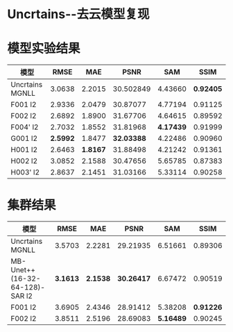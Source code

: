 # Uncrtains--去云模型复现








# 模型实验结果  
模型 | RMSE | MAE | PSNR | SAM | SSIM 
--- | --- | --- | --- | --- | ---
Uncrtains MGNLL | 3.0638 | 2.2015 | 30.502849 | 4.43660 | **0.92405**
F001 l2 | 2.9336 | 2.0479 | 30.87077 | 4.77194 | 0.91125
F002 l2 | 2.6892 | 1.8900 | 31.67706 | 4.64615 | 0.89592
F004' l2 | 2.7032 | 1.8552 | 31.81968 | **4.17439** | 0.91999
G001 l2 | **2.5992** | 1.8477 | **32.03388** | 4.22486 | 0.90960
H001 l2 | 2.6463 | **1.8167** | 31.88498 | 4.21242 | 0.91361
H002 l2 | 3.0852 | 2.1588 | 30.47656 | 5.65785 | 0.87383
H003' l2 | 2.8637 | 2.1451 | 31.03166 | 5.33114 | 0.90258



# 集群结果
模型 | RMSE | MAE | PSNR | SAM | SSIM 
--- | --- | --- | --- | --- | ---
Uncrtains MGNLL | 3.5703 | 2.2281 | 29.21935 | 6.51661 | 0.89306
MB-Unet++(16-32-64-128)-SAR l2 | **3.1613** | **2.1538** | **30.26417** | 6.67472 | 0.90519 
F001 l2 | 3.6905 | 2.4346 | 28.91412 | 5.38208 | **0.91226**
F002 l2 | 3.8511 | 2.5196 | 28.69083 | **5.16489** | 0.90245
